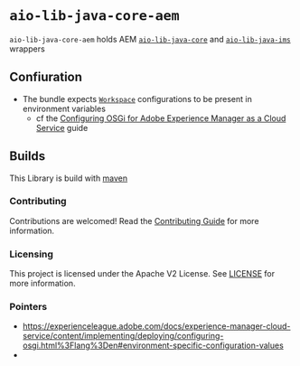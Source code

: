 # `aio-lib-java-core-aem`

`aio-lib-java-core-aem` holds AEM [`aio-lib-java-core`](./core) and [`aio-lib-java-ims`](./ims)
wrappers

## Confiuration

* The bundle expects [`Workspace`](./src/main/java/com/adobe/io/workspace/ocd/WorkspaceConfig.java) configurations to be present in environment variables
  * cf the [Configuring OSGi for Adobe Experience Manager as a Cloud Service](https://experienceleague.adobe.com/docs/experience-manager-cloud-service/content/implementing/deploying/configuring-osgi.html%3Flang%3Den#environment-specific-configuration-values) guide

## Builds

This Library is build with [maven](https://maven.apache.org/)

### Contributing

Contributions are welcomed! Read the [Contributing Guide](../.github/CONTRIBUTING.md) for more
information.

### Licensing

This project is licensed under the Apache V2 License. See [LICENSE](../LICENSE.md) for more
information.

### Pointers

* https://experienceleague.adobe.com/docs/experience-manager-cloud-service/content/implementing/deploying/configuring-osgi.html%3Flang%3Den#environment-specific-configuration-values
* 
  
